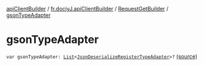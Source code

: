 [apiClientBuilder](../../index.md) / [fr.docjyJ.apiClientBuilder](../index.md) / [RequestGetBuilder](index.md) / [gsonTypeAdapter](./gson-type-adapter.md)

# gsonTypeAdapter

`var gsonTypeAdapter: `[`List`](https://kotlinlang.org/api/latest/jvm/stdlib/kotlin.collections/-list/index.html)`<`[`JsonDeserializeRegisterTypeAdapter`](../-json-deserialize-register-type-adapter/index.md)`>?` [(source)](https://github.com/docjyj/apiClientBuilder/tree/master/src/main/kotlin/fr/docjyJ/apiClientBuilder/RequestGetBuilder.kt#L125)